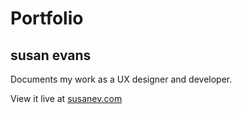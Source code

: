 # Portfolio
## susan evans

Documents my work as a UX designer and developer.

View it live at [susanev.com](http://www.susanrevans.com)
